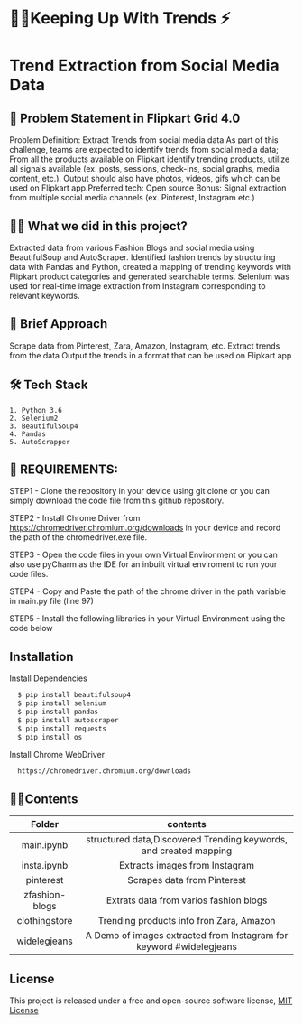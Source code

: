 
# 👯‍♀️Keeping Up With Trends ⚡️
# Trend Extraction from Social Media Data




## 🧠 Problem Statement in Flipkart Grid 4.0
Problem Definition: Extract Trends from social media data As part of this challenge, teams are expected to identify trends from social media data; From all the products available on Flipkart identify trending products, utilize all signals available (ex. posts, sessions, check-ins, social graphs, media content, etc.). Output should also have photos, videos, gifs which can be used on Flipkart app.Preferred tech: Open source Bonus: Signal extraction from multiple social media channels (ex. Pinterest, Instagram etc.)

## 👩‍💻 What we did in this project? 
Extracted data from various Fashion Blogs and social media using BeautifulSoup and AutoScraper.
Identified fashion trends by structuring data with Pandas and Python, created a mapping of trending keywords
with Flipkart product categories and generated searchable terms.
Selenium was used for real-time image extraction from Instagram corresponding to relevant keywords.

## 🚀 Brief Approach
Scrape data from Pinterest, Zara, Amazon, Instagram, etc.
Extract trends from the data
Output the trends in a format that can be used on Flipkart app

## 🛠 Tech Stack
    1. Python 3.6
    2. Selenium2
    3. BeautifulSoup4
    4. Pandas
    5. AutoScrapper


## 🤔 REQUIREMENTS: 
STEP1 - Clone the repository in your device using git clone or you can simply download the code file from this github repository.

STEP2 - Install Chrome Driver from https://chromedriver.chromium.org/downloads in your device and record the path of the chromedriver.exe file.

STEP3 - Open the code files in your own Virtual Environment or you can also use pyCharm as the IDE for an inbuilt virtual enviroment to run your code files.

STEP4 - Copy and Paste the path of the chrome driver in the path variable in main.py file (line 97)

STEP5 - Install the following libraries in your Virtual Environment using the code below
## Installation
Install Dependencies
```bash
  $ pip install beautifulsoup4
  $ pip install selenium
  $ pip install pandas
  $ pip install autoscraper
  $ pip install requests
  $ pip install os
```

Install Chrome WebDriver
```bash
  https://chromedriver.chromium.org/downloads

```
    
## 👯‍♀️Contents
| Folder | contents |
| :-----: | :---: | 
| main.ipynb | structured data,Discovered Trending keywords, and created mapping  | 
| insta.ipynb | Extracts images from Instagram | 
| pinterest | Scrapes data from Pinterest  | 
| zfashion-blogs | Extrats data from varios fashion blogs | 
| clothingstore | Trending products info fron Zara, Amazon  | 
| widelegjeans | A Demo of images extracted from Instagram for keyword #widelegjeans | 

## License

This project is released under a free and open-source software license, [MIT License](https://choosealicense.com/licenses/mit/)

